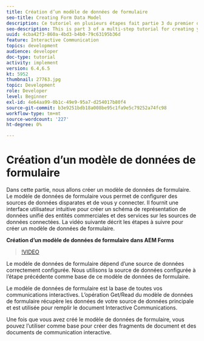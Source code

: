 ```yaml
---
title: Création d’un modèle de données de formulaire
seo-title: Creating Form Data Model
description: Ce tutoriel en plusieurs étapes fait partie 3 du premier document de communication interactive. Dans cette partie, nous allons créer un modèle de données de formulaire. Le modèle de données de formulaire vous permet de configurer des sources de données disparates et de vous y connecter. Il fournit une interface utilisateur intuitive pour créer un schéma de représentation de données unifié des entités commerciales et des services à l’échelle des sources de données connectées. La vidéo suivante décrit les étapes à suivre pour créer un modèle de données de formulaire.
seo-description: This is part 3 of a multi-step tutorial for creating your first interactive communications document. In this part, we will create Form Data Model. Form Data Model allows you to configure and connect to disparate data sources.It provides an intuitive user interface to create a unified data representation schema of business entities and services across connected data sources. The following video walks through the steps to create Form Data Model.
uuid: 4cba42f3-860a-4bd3-b4b0-79c63195b36d
feature: Interactive Communication
topics: development
audience: developer
doc-type: tutorial
activity: implement
version: 6.4,6.5
kt: 5952
thumbnail: 27763.jpg
topic: Development
role: Developer
level: Beginner
exl-id: 4e64aa99-0b1c-49e9-95a7-d254017b80f4
source-git-commit: b3e9251bdb18a008be95c1fa9e5c79252a74fc98
workflow-type: tm+mt
source-wordcount: '227'
ht-degree: 0%

---
```


# Création d’un modèle de données de formulaire

Dans cette partie, nous allons créer un modèle de données de formulaire. Le modèle de données de formulaire vous permet de configurer des sources de données disparates et de vous y connecter. Il fournit une interface utilisateur intuitive pour créer un schéma de représentation de données unifié des entités commerciales et des services sur les sources de données connectées. La vidéo suivante décrit les étapes à suivre pour créer un modèle de données de formulaire.

**Création d’un modèle de données de formulaire dans AEM Forms**

>[!VIDEO](https://video.tv.adobe.com/v/27763?quality=12&learn=on)

Le modèle de données de formulaire dépend d’une source de données correctement configurée. Nous utilisons la source de données configurée à l’étape précédente comme base de ce modèle de données de formulaire.

Le modèle de données de formulaire est la base de toutes vos communications interactives. L’opération Get/Read du modèle de données de formulaire récupère les données de votre source de données principale et est utilisée pour remplir le document Interactive Communications.

Une fois que vous avez créé le modèle de données de formulaire, vous pouvez l’utiliser comme base pour créer des fragments de document et des documents de communication interactive.

